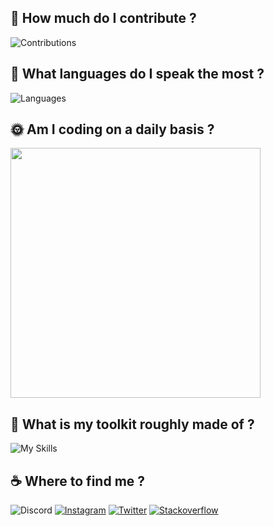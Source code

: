 ## 💪 How much do I contribute ?
![Contributions](https://github-readme-streak-stats.herokuapp.com/?user=bravco&theme=transparent&hide_border=true)

## 📢 What languages do I speak the most ?
![Languages](https://github-readme-stats.vercel.app/api/top-langs/?username=Bravco&theme=transparent&hide_border=true&include_all_commits=false&count_private=false&layout=compact)

## 🌞 Am I coding on a daily basis ?
<img src="https://wakatime.com/share/@35ca0d1a-39c9-4e3d-a567-54cbeb048e9a/4e06addc-626c-4819-9f41-67ddd7981c3e.svg" height="400"/>

## 🧰 What is my toolkit roughly made of ?
![My Skills](https://skillicons.dev/icons?i=androidstudio,bash,blender,c,cs,cpp,css,dart,discord,bots,django,figma,firebase,flutter,gamemakerstudio,git,github,gradle,godot,html,ai,instagram,js,linux,nodejs,ps,powershell,py,stackoverflow,svg,threejs,twitter,ts,unity,visualstudio,vite,vscode,vue&theme=dark)

## ☕ Where to find me ?
![Discord](https://dcbadge.vercel.app/api/shield/574957089156366346)
[![Instagram](https://img.shields.io/badge/Instagram-%23E4405F.svg?style=for-the-badge&logo=Instagram&logoColor=white)](https://instagram.com/bravco_)
[![Twitter](https://img.shields.io/badge/Twitter-%231DA1F2.svg?style=for-the-badge&logo=Twitter&logoColor=white)](https://twitter.com/bravco_)
[![Stackoverflow](https://img.shields.io/badge/-Stackoverflow-FE7A16?style=for-the-badge&logo=stack-overflow&logoColor=white)](https://stackoverflow.com/users/20132340)
